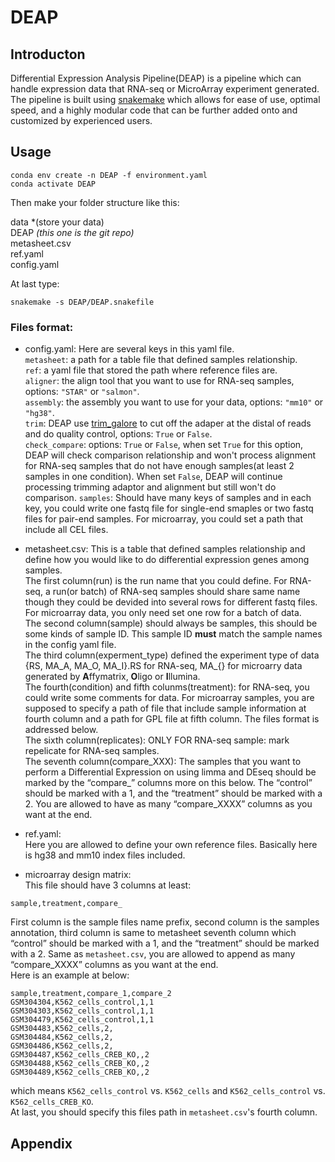 # DEAP

## Introducton

Differential Expression Analysis Pipeline(DEAP) is a pipeline which can handle expression data that RNA-seq or MicroArray experiment generated. The pipeline is built using [snakemake](https://bitbucket.org/snakemake/snakemake/wiki/Home) which allows for ease of use, optimal speed, and a highly modular code that can be further added onto and customized by experienced users. 

## Usage
```{bash}
conda env create -n DEAP -f environment.yaml
conda activate DEAP
```
Then make your folder structure like this:  
 
data  *(store your data)  
DEAP *(this one is the git repo)*  
metasheet.csv  
ref.yaml  
config.yaml  

At last type:
```
snakemake -s DEAP/DEAP.snakefile
```

### Files format:

- config.yaml: 
Here are several keys in this yaml file.   
`metasheet`: a path for a table file that defined samples relationship.   
`ref`: a yaml file that stored the path where reference files are.   
`aligner`: the align tool that you want to use for RNA-seq samples, options: `"STAR"` or `"salmon"`.   
`assembly`: the assembly you want to use for your data, options: `"mm10"` or `"hg38"`.   
`trim`: DEAP use [trim_galore](https://github.com/FelixKrueger/TrimGalore) to cut off the adaper at the distal of reads and do quality control, options: `True` or `False`.   
`check_compare`: options: `True` or `False`, when set `True` for this option, DEAP will check comparison relationship and won't process alignment for RNA-seq samples that do not have enough samples(at least 2 samples in one condition). When set `False`, DEAP will continue processing trimming adaptor and alignment but still won't do comparison.
`samples`: Should have many keys of samples and in each key, you could write one fastq file for single-end smaples or two fastq files for pair-end samples. For microarray, you could set a path that include all CEL files.  

- metasheet.csv:
This is a table that defined samples relationship and define how you would like to do differential expression genes among samples.  
The first column(run) is the run name that you could define. For RNA-seq, a run(or batch) of RNA-seq samples should share same name though they could be devided into several rows for different fastq files. For microarray data, you only need set one row for a batch of data.  
The second column(sample) should always be samples, this should be some kinds of sample ID. This sample ID **must** match the sample names in the config yaml file.   
The third column(experment_type) defined the experiment type of data {RS, MA_A, MA_O, MA_I}.RS for RNA-seq, MA_{} for microarry data generated by **A**ffymatrix, **O**ligo or **I**llumina.  
The fourth(condition) and fifth colunms(treatment): for RNA-seq, you could write some comments for data. For microarray samples, you are supposed to specify a path of file that include sample information at fourth column and a path for GPL file at fifth column. The files format is addressed below.  
The sixth column(replicates): ONLY FOR RNA-seq sample: mark repelicate for RNA-seq samples.  
The seventh column(compare_XXX): The samples that you want to perform a Differential Expression on using limma and DEseq should be marked by the “compare_” columns more on this below. The “control” should be marked with a 1, and the “treatment” should be marked with a 2. You are allowed to have as many “compare_XXXX” columns as you want at the end.  
 
- ref.yaml:  
Here you are allowed to define your own reference files. Basically here is hg38 and mm10 index files included.  

- microarray design matrix:  
This file should have 3 columns at least:  
```
sample,treatment,compare_
```
First column is the sample files name prefix, second column is the samples annotation, third column is same to metasheet seventh column which “control” should be marked with a 1, and the “treatment” should be marked with a 2. Same as `metasheet.csv`, you are allowed to append as many “compare_XXXX” columns as you want at the end.  
Here is an example at below:  
```
sample,treatment,compare_1,compare_2
GSM304304,K562_cells_control,1,1
GSM304303,K562_cells_control,1,1
GSM304479,K562_cells_control,1,1
GSM304483,K562_cells,2,
GSM304484,K562_cells,2,
GSM304486,K562_cells,2,
GSM304487,K562_cells_CREB_KO,,2
GSM304488,K562_cells_CREB_KO,,2
GSM304489,K562_cells_CREB_KO,,2
```
which means `K562_cells_control` vs. `K562_cells` and `K562_cells_control` vs. `K562_cells_CREB_KO`.  
At last, you should specify this files path in `metasheet.csv`'s fourth column.

## Appendix
